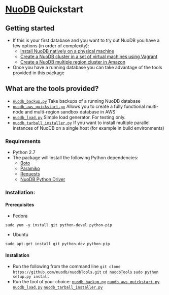 
[NuoDB](http://www.nuodb.com) Quickstart
===========
## Getting started
* If this is your first database and you want to try out NuoDB you have a few options (in order of complexity):
  * [Install NuoDB natively on a physical machine](http://dev.nuodb.com/download-nuodb/request/download)
  * [Create a NuoDB cluster in a set of virtual machines using Vagrant](https://github.com/nuodb/nuodb-chef#vagrant)
  * [Create a NuoDB multiple region cluster in Amazon](nuodb_aws_quickstart.md)
* Once you have a running database you can take advantage of the tools provided in this package

## What are the tools provided?
* [`nuodb_backup.py`](nuodb_backup.md) Take backups of a running NuoDB database 
* [`nuodb_aws_quickstart.py`](nuodb_aws_quickstart.md) Allows you to create a fully functional multi-node and multi-region sandbox database in AWS
* [`nuodb_load.py`](nuodb_load.md) Simple load generator. For testing only.
* [`nuodb_tarball_installer.py`](nuodb_tarball_installer.md) If you want to install multiple parallel instances of NuoDB on a single host (for example in build environments)


### Requirements
* Python 2.7
* The package will install the following Python dependencies:
  * [Boto](https://github.com/boto/boto/tree/master)
  * [Paramiko](https://github.com/paramiko/paramiko)
  * [Requests](http://docs.python-requests.org/en/latest/)
  * [NuoDB Python Driver](https://github.com/nuodb/nuodb-python)
  
### Installation:
#### Prerequisites
  * Fedora

`sudo yum -y install git python-devel python-pip`
  * Ubuntu

`sudo apt-get install git python-dev python-pip`

#### Installation
* Run the following from the command line
`git clone https://github.com/nuodb/nuodbTools.git`
`cd nuodbTools`
`sudo python setup.py install` 
* Run the tool of your choice:
[`nuodb_backup.py`](nuodb_backup.md)
[`nuodb_aws_quickstart.py`](nuodb_aws_quickstart.md)
[`nuodb_load.py`](nuodb_load.md)
[`nuodb_tarball_installer.py`](nuodb_tarball_installer.md)